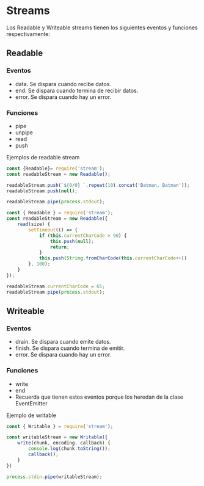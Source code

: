 # Streams
Los Readable y Writeable streams tienen los siguientes eventos y funciones respectivamente:

## Readable
### Eventos
- data. Se dispara cuando recibe datos.
- end. Se dispara cuando termina de recibir datos.
- error. Se dispara cuando hay un error.

### Funciones
- pipe
- unpipe
- read
- push

Ejemplos de readable stream
```javascript
const {Readable}= require('stream');
const readableStream = new Readable();

readableStream.push(`${0/0} `.repeat(10).concat('Batman, Batman'));
readableStream.push(null);

readableStream.pipe(process.stdout);
```

```javascript
const { Readable } = require('stream');
const readableStream = new Readable({
    read(size) {
        setTimeout(() => {
            if (this.currentCharCode > 90) {
                this.push(null);
                return;
            }
            this.push(String.fromCharCode(this.currentCharCode++))
        }, 100);
    }
});

readableStream.currentCharCode = 65;
readableStream.pipe(process.stdout);
```





## Writeable
### Eventos
- drain. Se dispara cuando emite datos.
- finish. Se dispara cuando termina de emitir.
- error. Se dispara cuando hay un error.

### Funciones
- write
- end
- Recuerda que tienen estos eventos porque los heredan de la clase EventEmitter


Ejemplo de writable
```javascript
const { Writable } = require('stream');

const writableStream = new Writable({
    write(chunk, encoding, callback) {
        console.log(chunk.toString());
        callback();
    }
})

process.stdin.pipe(writableStream);

```